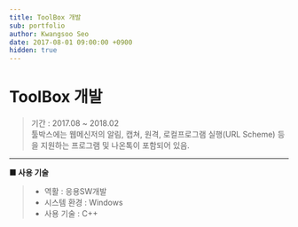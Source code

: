 ```yaml
---
title: ToolBox 개발
sub: portfolio
author: Kwangsoo Seo
date: 2017-08-01 09:00:00 +0900
hidden: true
---
```


# ToolBox 개발
> 기간 : 2017.08 ~ 2018.02  
> 툴박스에는 웹메신저의 알림, 캡쳐, 원격, 로컬프로그램 실행(URL Scheme) 등을 지원하는 프로그램 및 나온톡이 포함되어 있음.

---

**■ 사용 기술**

>  * 역활 : 응용SW개발
>  * 시스템 환경 : Windows
>  * 사용 기술 : C++

